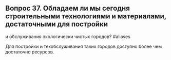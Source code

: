 ## Вопрос 37. Обладаем ли мы сегодня строительными технологиями и материалами, достаточными для постройки 
и обслуживания экологически чистых городов? #aliases 

Для постройки и техобслуживания таких городов доступно более чем достаточно ресурсов.
